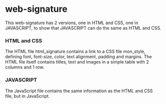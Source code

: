 # web-signature

This web-signature has 2 versions, one in HTML and CSS, one in JAVASCRIPT, to show that JAVASCRIPT can do the same as HTML and CSS.

### HTML and CSS

The HTML file html_signature contains a link to a CSS file mon_style, defining font, font-size, color, text alignment, padding and margins.
The HTML file itself contains titles, text and images in a simple table with 2 columns and 1 row.

### JAVASCRIPT

The JavaScript file contains the same information as the HTML and CSS file, but in JavaScript.
